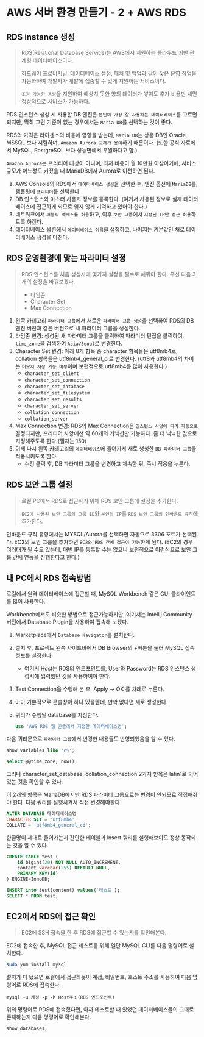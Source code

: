 # AWS 서버 환경 만들기 - 2 + AWS RDS

## RDS instance 생성

> RDS(Relational Database Service)는 AWS에서 지원하는 클라우드 기반 관계형 데이터베이스이다. 
>
> 하드웨어 프로비저닝, 데이터베이스 설정, 패치 및 백업과 같이 잦은 운영 작업을 자동화하여 개발자가 개발에 집중할 수 있게 지원하는 서비스이다.
>
> `조정 가능한 용량`을 지원하여 예상치 못한 양의 데이터가 쌓여도 추가 비용만 내면 정상적으로 서비스가 가능하다.

RDS 인스턴스 생성 시 사용할 DB 엔진은 `본인이 가장 잘 사용하는 데이터베이스`를 고르면 되지만, 딱히 그런 기준이 없는 경우에서는 `Maria DB`를 선택하는 것이 좋다.

RDS의 가격은 라이센스의 비용에 영향을 받는데, `Maria DB`는 상용 DB인 Oracle, MSSQL 보다 저렴하며, `Amazon Aurora 교체가 용이`하기 때문이다. (또한 공식 자료에서 MySQL, PostgreSQL 보다 성능면에서 우월하다고 함.)

`Amazon Aurora`는 프리티어 대상이 아니며, 최저 비용이 월 10만원 이상이기에, 서비스 규모가 어느정도 커졌을 때 MariaDB에서 Aurora로 이전하면 된다.

1. AWS Console의 RDS에서 `데이터베이스 생성`을 선택한 후, 엔진 옵션에 `MariaDB`를, 템플릿에 `프리티어`를 선택한다.
2. DB 인스턴스와 마스터 사용자 정보를 등록한다. (여기서 사용된 정보로 실제 데이터베이스에 접근하게 되므로 잊지 않게 기억하고 있어야 한다.)
3. 네트워크에서 `퍼블릭 액세스를 허용`하고, 이후 `보안 그룹`에서 `지정된 IP만 접근 허용`하도록 하겠다.
4. 데이터베이스 옵션에서 `데이터베이스 이름`을 설정하고, 나머지는 기본값인 채로 데이터베이스 생성을 마친다.

## RDS 운영환경에 맞는 파라미터 설정

> RDS 인스턴스를 처음 생성시에 몇가지 설정을 필수로 해줘야 한다. 우선 다음 3개의 설정을 바꿔보겠다.
>
> - 타임존
> - Character Set
> - Max Connection

1. 왼쪽 카테고리 `파라미터 그룹`에서 새로운 `파라미터 그룹 생성`을 선택하여 RDS의 DB 엔진 버전과 같은 버전으로 새 파라미터 그룹을 생성한다.
2. 타임존 변경: 생성된 새 파라미터 그룹을 클릭하여 파라미터 편집을 클릭하여, `time_zone`을 검색하여 `Asia/Seoul`로 변경한다.
3. Character Set 변경: 아래 8개 항목 중 character 항목들은 utf8mb4로, collation 항목들은 utf8mb4_general_ci로 변경한다. (utf8과 utf8mb4의 차이는 `이모지 저장 가능 여부`이며 보편적으로 utf8mb4를 많이 사용한다.)
   - `character_set_client`
   - `character_set_connection`
   - `character_set_database`
   - `character_set_filesystem`
   - `character_set_results`
   - `character_set_server`
   - `collation_connection`
   - `collation_server`
4. Max Connection 변경: RDS의 Max Connection은 `인스턴스 사양에 따라 자동으로` 결정되지만, 프리티어 사양에선 약 60개의 커넥션만 가능하다. 좀 더 넉넉한 값으로 지정해주도록 한다.(필자는 150)
5. 이제 다시 왼쪽 카테고리의 `데이터베이스`에 들어가서 새로 생성한 `DB 파라미터 그룹`을 적용시키도록 한다.
   - 수정 클릭 후, DB 파라미터 그룹을 변경하고 계속한 뒤, 즉시 적용을 누른다.

## RDS 보안 그룹 설정

> 로컬 PC에서 RDS로 접근하기 위해 RDS 보안 그룹에 설정을 추가한다.
>
> `EC2에 사용된 보안 그룹의 그룹 ID`와 `본인의 IP`를 `RDS 보안 그룹의 인바운드 규칙`에 추가한다.

인바운드 규칙 유형에서는 MYSQL/Aurora를 선택하면 자동으로 3306 포트가 선택된다.
EC2의 보안 그룹을 추가하면 `EC2와 RDS 간에 접근이 가능`하게 된다. (EC2의 경우 여러대가 될 수도 있는데, 매번 IP를 등록할 수는 없으니 보편적으로 이런식으로 보안 그룹 간에 연동을 진행한다고 한다.)

## 내 PC에서 RDS 접속방법

로컬에서 원격 데이터베이스에 접근할 때, MySQL Workbench 같은 GUI 클라이언트를 많이 사용한다.

Workbench에서도 비슷한 방법으로 접근가능하지만, 여기서는 Intellij Community 버전에서 Database Plugin을 사용하여 접속해 보겠다.

1. Marketplace에서 `Database Navigator`를 설치한다.

2. 설치 후, 프로젝트 왼쪽 사이드바에서 DB Browser의 +버튼을 눌러 MySQL 접속정보를 설정한다.

   - 여기서 Host는 RDS의 엔드포인트를, User와 Password는 RDS 인스턴스 생성시에 입력했던 것을 사용하여야 한다.

3. Test Connection을 수행해 본 후, Apply -> OK 를 차례로 누른다.

4. 아마 기본적으로 콘솔창이 하나 있을텐데, 만약 없다면 새로 생성한다.

5. 쿼리가 수행될 database를 지정한다. 

   ```sql
   use 'AWS RDS 웹 콘솔에서 지정한 데이터베이스명';
   ```

다음 쿼리문으로 `파라미터 그룹`에서 변경한 내용들도 반영되었음을 알 수 있다.

```sql
show variables like 'c%';

select @@time_zone, now();
```

그러나 character_set_database, collation_connection 2가지 항목은 latin1로 되어있는 것을 확인할 수 있다.

이 2개의 항목은 MariaDB에서만 RDS 파라미터 그룹으로는 변경이 안되므로 직접해줘야 한다. 다음 쿼리를 실행시켜서 직접 변경해야한다.

```sql
ALTER DATABASE 데이터베이스명
CHARACTER SET = 'utf8mb4'
COLLATE = 'utf8mb4_general_ci';
```

한글명이 제대로 들어가는지 간단한 테이블과 insert 쿼리를 실행해보아도 정상 동작되는 것을 알 수 있다.

```sql
CREATE TABLE test (
	id bigint(20) NOT NULL AUTO_INCREMENT,
	content varchar(255) DEFAULT NULL,
	PRIMARY KEY(id)
) ENGINE=InnoDB;

INSERT into test(content) values('테스트');
SELECT * FROM test;
```

## EC2에서 RDS에 접근 확인

> EC2에 SSH 접속을 한 후 RDS에 접근할 수 있는지를 확인해본다.

EC2에 접속한 후, MySQL 접근 테스트를 위해 일단 MySQL CLI를 다음 명령어로 설치한다.

```sh
sudo yum install mysql
```

설치가 다 됐으면 로컬에서 접근하듯이 계정, 비밀번호, 호스트 주소를 사용하여 다음 명령어로 RDS에 접속한다.

```shell
mysql -u 계정 -p -h Host주소(RDS 엔드포인트)
```

위의 명령어로 RDS에 접속했다면, 아까 테스트할 때 있었던 데이터베이스들이 그대로 존재하는지 다음 명령어로 확인해본다.

```mysql
show databases;
```